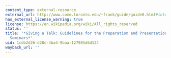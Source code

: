 ```yaml
---
content_type: external-resource
external_url: http://www.comm.toronto.edu/~frank/guide/guide0.html#intro
has_external_license_warning: true
license: https://en.wikipedia.org/wiki/All_rights_reserved
status: ''
title: '*Giving a Talk: Guidelines for the Preparation and Presentation of Technical
  Seminars*'
uid: 1cdb2d26-d28c-4ba4-9baa-127985d6d124
wayback_url: ''
---
```

